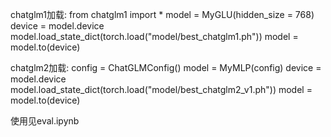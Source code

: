 chatglm1加载:
from chatglm1 import *
model =  MyGLU(hidden_size = 768)
device = model.device
model.load_state_dict(torch.load("model/best_chatglm1.ph"))
model = model.to(device)

chatglm2加载:
config = ChatGLMConfig()
model = MyMLP(config)
device = model.device
model.load_state_dict(torch.load("model/best_chatglm2_v1.ph"))
model = model.to(device)

使用见eval.ipynb
